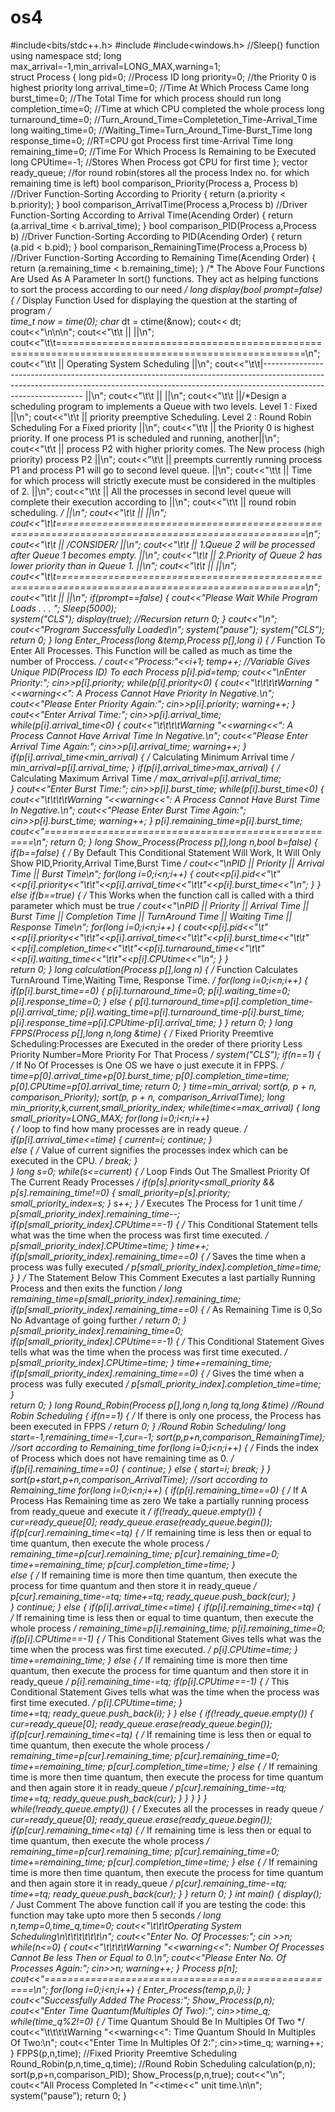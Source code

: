 # os4
#include<bits/stdc++.h>
#include<iostream>
#include<windows.h>                                    //Sleep() function
using namespace std;
long max_arrival=-1,min_arrival=LONG_MAX,warning=1;     
struct Process
{
    long pid=0;                                       //Process ID
    long priority=0;                                  //the Priority 0 is highest priority
    long arrival_time=0;                              //Time At Which Process Came
	long burst_time=0;                                //The Total Time for which process should run
    long completion_time=0;                           //Time at which CPU completed the whole process
    long turnaround_time=0;                           //Turn_Around_Time=Completetion_Time-Arrival_Time
	long waiting_time=0;                              //Waiting_Time=Turn_Around_Time-Burst_Time
    long response_time=0;                             //RT=CPU got Process first time-Arrival Time
	long remaining_time=0;                            //Time For Which Process Is Remaining to be Executed  
    long CPUtime=-1;                                  //Stores When Process got CPU for first time
};
vector<long> ready_queue;                             //for round robin(stores all the process Index no. for which remaining time is left)
bool comparison_Priority(Process a, Process b)        //Driver Function-Sorting According to Priority
{ 
    return (a.priority < b.priority); 
}
bool comparison_ArrivalTime(Process a,Process b)      //Driver Function-Sorting According to Arrival Time(Acending Order)
{
    return (a.arrival_time < b.arrival_time);
}
bool comparison_PID(Process a,Process b)              //Driver Function-Sorting According to PID(Acending Order)
{
    return (a.pid < b.pid);
}
bool comparison_RemainingTime(Process a,Process b)    //Driver Function-Sorting According to Remaining Time(Acending Order) 
{
    return (a.remaining_time < b.remaining_time);
}
/*
The Above Four Functions Are Used As A Parameter In sort() functions.
They act as helping functions to sort the process according to our need
*/
long display(bool prompt=false)
{
	/*
	Display Function Used for displaying the question at the starting of program
	*/	
    time_t now = time(0);
    char* dt = ctime(&now);
    cout<< dt;                                     
    cout<<"\n\n\n";
    cout<<"\t\t ||                                                                                         ||\n";
    cout<<"\t\t=================================================================================================\n";
    cout<<"\t\t ||                          Operating System Scheduling                                    ||\n";
    cout<<"\t\t|---------------------------------------------------------------------------------------------------------------------------------------------------------------------------------------------             ||\n";
    cout<<"\t\t ||                                                                                         ||\n";
    cout<<"\t\t ||/*Design a scheduling program to implements a Queue with two levels. Level 1 : Fixed     ||\n";
    cout<<"\t\t ||  priority preemptive Scheduling. Level 2 : Round Robin Scheduling For a Fixed priority  ||\n";
    cout<<"\t\t ||  the Priority 0 is highest priority. If one process P1 is scheduled and running, another||\n";
    cout<<"\t\t ||  process P2 with higher priority comes. The New process (high priority) process P2      ||\n";
    cout<<"\t\t ||  preempts currently running process P1 and process P1 will go to second level queue.    ||\n";
    cout<<"\t\t ||  Time for which process will strictly execute must be considered in the multiples of 2. ||\n";
    cout<<"\t\t ||  All the processes in second level queue will complete their execution according to     ||\n";
    cout<<"\t\t ||  round robin scheduling.                                                            */  ||\n";
    cout<<"\t\t ||                                                                                         ||\n";
    cout<<"\t\t=================================================================================================\n";
    cout<<"\t\t ||  /*CONSIDER*/                                                                           ||\n";
    cout<<"\t\t ||  1.Queue 2 will be processed after Queue 1 becomes empty.                               ||\n";
    cout<<"\t\t ||  2.Priority of Queue 2 has lower priority than in Queue 1.                              ||\n";
    cout<<"\t\t ||                                                                                         ||\n";
    cout<<"\t\t=================================================================================================\n";
    cout<<"\t\t ||                                                                                         ||\n";
    if(prompt==false)
    {
        cout<<"Please Wait While Program Loads . . . ";
        Sleep(5000);               
        system("CLS");
        display(true);                       //Recursion
        return 0;
    }
    cout<<"\n";
    cout<<"Program Successfully Loaded\n";
    system("pause");
    system("CLS");
    return 0;
}
long Enter_Process(long &temp,Process p[],long i)
{
    /*
    Function To Enter All Processes. This Function will be called as much as
    time the number of Proccess.
    */
    cout<<"Process:"<<i+1;
    temp++;                                      //Variable Gives Unique PID(Process ID) To each Process
    p[i].pid=temp;
    cout<<"\nEnter Priority:";
    cin>>p[i].priority;
	while(p[i].priority<0)
	{
		cout<<"\t\t\t\tWarning "<<warning<<": A Process Cannot Have Priority In Negative.\n";
		cout<<"Please Enter Priority Again:";
		cin>>p[i].priority;
		warning++;
	}
    cout<<"Enter Arrival Time:";
    cin>>p[i].arrival_time;
	while(p[i].arrival_time<0)
	{
		cout<<"\t\t\t\tWarning "<<warning<<": A Process Cannot Have Arrival Time In Negative.\n";
		cout<<"Please Enter Arrival Time Again:";
		cin>>p[i].arrival_time;
		warning++;
	}
    if(p[i].arrival_time<min_arrival)
    {
		/*
		Calculating Minimum Arrival time
		*/
        min_arrival=p[i].arrival_time;
    }
    if(p[i].arrival_time>max_arrival)
    {
		/*
		Calculating Maximum Arrival Time
		*/
        max_arrival=p[i].arrival_time;          
    }
    cout<<"Enter Burst Time:";
    cin>>p[i].burst_time;
	while(p[i].burst_time<0)
	{
		cout<<"\t\t\t\tWarning "<<warning<<": A Process Cannot Have Burst Time In Negative.\n";
		cout<<"Please Enter Burst Time Again:";
		cin>>p[i].burst_time;
		warning++;
	}
    p[i].remaining_time=p[i].burst_time;
    cout<<"====================================================\n";
    return 0;
}
long Show_Process(Process p[],long n,bool b=false)
{
    if(b==false)
    {
        /*
		By Default This Conditional Statement Will Work,
        It Will Only Show PID,Priority,Arrival Time,Burst Time
		*/
        cout<<"\nPID || Priority || Arrival Time || Burst Time\n";
        for(long i=0;i<n;i++)
        {
            cout<<p[i].pid<<"\t"<<p[i].priority<<"\t\t"<<p[i].arrival_time<<"\t\t"<<p[i].burst_time<<"\n";
        }
    }
    else if(b==true)
    {
        /*
		This Works when the function call is called with a third
        parameter which must be true
		*/
        cout<<"\nPID || Priority || Arrival Time || Burst Time || Completion Time || TurnAround Time || Waiting Time || Response Time\n";
        for(long i=0;i<n;i++)
        {
            cout<<p[i].pid<<"\t"<<p[i].priority<<"\t\t"<<p[i].arrival_time<<"\t\t"<<p[i].burst_time<<"\t\t"<<p[i].completion_time<<"\t\t"<<p[i].turnaround_time<<"\t\t"<<p[i].waiting_time<<"\t\t"<<p[i].CPUtime<<"\n";
        } 
    }   
    return 0; 
}
long calculation(Process p[],long n)
{
    /*
    Function Calculates TurnAround Time,Waiting Time,
    Response Time.
    */
    for(long i=0;i<n;i++)
    {
		if(p[i].burst_time==0)
		{
			p[i].turnaround_time=0;
        	p[i].waiting_time=0;
        	p[i].response_time=0;
		}
		else
		{
			p[i].turnaround_time=p[i].completion_time-p[i].arrival_time;
        	p[i].waiting_time=p[i].turnaround_time-p[i].burst_time;
        	p[i].response_time=p[i].CPUtime-p[i].arrival_time;
		}
    }
    return 0;
}
long FPPS(Process p[],long n,long &time)
{
    /*
    Fixed Priority Preemtive Scheduling:Processes are 
    Executed in the oreder of there priority
    Less Priority Number=More Priority For That Process
    */
	system("CLS");
	if(n==1)
	{
		/*
		If No Of Processes is One OS we have o just execute
		it in FPPS.
		*/
		time=p[0].arrival_time+p[0].burst_time;
		p[0].completion_time=time;
		p[0].CPUtime=p[0].arrival_time;
		return 0;
	}
    time=min_arrival;
    sort(p, p + n, comparison_Priority);
    sort(p, p + n, comparison_ArrivalTime);
    long min_priority,k,current,small_priority_index;
    while(time<=max_arrival)
    {
        long small_priority=LONG_MAX;
        for(long i=0;i<n;i++)                           
        {
            /*
			loop to find how many processes are in ready queue.
			*/ 
            if(p[i].arrival_time<=time)
            {
                current=i;
                continue;
            }	
            else
            {
                /*
			    Value of current signifies the processes index
                which can be executed in the CPU.
			    */
                break;
            }	
        }
        long s=0;
        while(s<=current)
        {
        	/*
			Loop Finds Out The Smallest Priority Of The Current
            Ready Processes
			*/
            if(p[s].priority<small_priority && p[s].remaining_time!=0)
            {
                small_priority=p[s].priority;
                small_priority_index=s;
            }
            s++;
       	}
        /*
        Executes The Process for 1 unit time
        */
		p[small_priority_index].remaining_time--;
        if(p[small_priority_index].CPUtime==-1)
        {
         	/*
            This Conditional Statement tells 
            what was the time when the process 
            was first time executed.
            */
            p[small_priority_index].CPUtime=time;
        }
        time++;
       	if(p[small_priority_index].remaining_time==0)
        {
            /*
            Saves the time when a process was fully executed
            */
            p[small_priority_index].completion_time=time;
        }
    }
    /*
    The Statement Below This Comment Executes a last partially 
    Running Process and then exits the function
    */
    long remaining_time=p[small_priority_index].remaining_time;
    if(p[small_priority_index].remaining_time==0)
    {
    	/*
        As Remaining Time is 0,So No Advantage of
        going further
        */
        return 0;
    } 
    p[small_priority_index].remaining_time=0;
    if(p[small_priority_index].CPUtime==-1)
    {
        /*
		This Conditional Statement Gives
        tells what was the time when the process 
        was first time executed.
		*/
        p[small_priority_index].CPUtime=time;
    }
    time+=remaining_time;
    if(p[small_priority_index].remaining_time==0)
    {
        /*
        Gives the time when a process was fully executed
        */
        p[small_priority_index].completion_time=time;
    } 	
    return 0;
}
long Round_Robin(Process p[],long n,long tq,long &time)    //Round Robin Scheduling
{
	if(n==1)
	{
		/*
		If there is only one process, the Process has been executed in FPPS
		*/
		return 0;
	}
    /*Round Robin Scheduling*/
    long start=-1,remaining_time=-1,cur=-1;
    sort(p,p+n,comparison_RemainingTime);              //sort according to Remaining_time
    for(long i=0;i<n;i++)
    {
        /*
        Finds the index of Process which does 
        not have remaining time as 0.
        */
        if(p[i].remaining_time==0)
        {
            continue;
        }
        else
        {
            start=i;
            break;
        }
    }
    sort(p+start,p+n,comparison_ArrivalTime);                //sort according to Remaining_time
    for(long i=0;i<n;i++)
    {
       	if(p[i].remaining_time==0)
        {
            /*
			If A Process Has Remaining time as zero
            We take a partially running process from
            ready_queue and execute it
			*/
            if(!ready_queue.empty())
            {
                cur=ready_queue[0];
                ready_queue.erase(ready_queue.begin());
                if(p[cur].remaining_time<=tq)
                {
                    /*
                    If remaining time is less then or equal to
                    time quantum, then execute the whole process
                    */
                    remaining_time=p[cur].remaining_time;
                    p[cur].remaining_time=0;
                    time+=remaining_time;
                    p[cur].completion_time=time;
                }	
                else
                {
                    /*
                    If remaining time is more then time quantum,
                    then execute the process for time quantum
                    and then store it in ready_queue
                    */
                    p[cur].remaining_time-=tq;
                    time+=tq;
                    ready_queue.push_back(cur);
                }	
            }
            continue;
        }
        else
        {
        	if(p[i].arrival_time<=time)
        	{
                if(p[i].remaining_time<=tq)
                {
                    /*
                    If remaining time is less then or equal to
                    time quantum, then execute the whole process
                    */
                    remaining_time=p[i].remaining_time;
                    p[i].remaining_time=0;
                    if(p[i].CPUtime==-1)
                    {
                        /*
                        This Conditional Statement Gives
                        tells what was the time when the process 
                        was first time executed.
                        */
                        p[i].CPUtime=time;
                    }
                    time+=remaining_time;
                }
                else
                {
                    /*
                    If remaining time is more then time quantum,
                    then execute the process for time quantum
                    and then store it in ready_queue
                    */
                    p[i].remaining_time-=tq;
                    if(p[i].CPUtime==-1)
                    {
                        /*
						This Conditional Statement Gives
                        tells what was the time when the process 
                        was first time executed.
						*/
                        p[i].CPUtime=time;
                    }	
                    time+=tq;
                    ready_queue.push_back(i);
                }
            }
            else
            {
                if(!ready_queue.empty())
                {
                    cur=ready_queue[0];
                   	ready_queue.erase(ready_queue.begin());
                    if(p[cur].remaining_time<=tq)
                    {
                        /*
                        If remaining time is less then or equal to
                        time quantum, then execute the whole process
                        */
                        remaining_time=p[cur].remaining_time;
                        p[cur].remaining_time=0;
                        time+=remaining_time;
                        p[cur].completion_time=time;
                    }
                    else
                    {
                        /*
                        If remaining time is more then time quantum,
                        then execute the process for time quantum
                        and then again store it in ready_queue
                       	*/
                        p[cur].remaining_time-=tq;
                        time+=tq;
                        ready_queue.push_back(cur);
                    }
                }
       	    }
       	}
    }
	while(!ready_queue.empty())
    {
        /*
        Executes all the processes in ready queue
        */
        cur=ready_queue[0];
        ready_queue.erase(ready_queue.begin());
        if(p[cur].remaining_time<=tq)
        {
            /*
            If remaining time is less then or equal to
            time quantum, then execute the whole process
            */
            remaining_time=p[cur].remaining_time;
            p[cur].remaining_time=0;
            time+=remaining_time;
            p[cur].completion_time=time;
        }
        else
        {
            /*
            If remaining time is more then time quantum,
            then execute the process for time quantum
            and then again store it in ready_queue
            */
            p[cur].remaining_time-=tq;
            time+=tq;
            ready_queue.push_back(cur);
        }
    }
    return 0;
}
int main()
{
   	display();
	/*
	Just Comment The above function call if you are testing the code:
	this function may take upto more then 5 seconds
	*/
    long n,temp=0,time_q,time=0;
    cout<<"\t\t\tOperating System Scheduling\n\t\t\t\t\t\t\n";
    cout<<"Enter No. Of Processes:";
    cin	>>n;
	while(n<=0)
	{
		cout<<"\t\t\t\tWarning "<<warning<<": Number Of Processes Cannot Be less Then or Equal to 0.\n";
		cout<<"Please Enter No. Of Processes Again:";
	    cin>>n;
		warning++;
	}
    Process p[n];
    cout<<"====================================================\n";
    for(long i=0;i<n;i++)
    {
        Enter_Process(temp,p,i);
   	}
   	cout<<"Successfully Added The Process:";
   	Show_Process(p,n);
    cout<<"Enter Time Quantum(Multiples Of Two):";
    cin>>time_q;
    while(time_q%2!=0)
    {
        /*
		Time Quantum Should Be In Multiples Of Two
		*/
        cout<<"\t\t\t\tWarning "<<warning<<": Time Quantum Should In Multiples Of Two:\n";
        cout<<"Enter Time In Multiples Of 2:";
        cin>>time_q;
		warning++;
    }
    FPPS(p,n,time);                        //Fixed Priority Preemtive Scheduling
    Round_Robin(p,n,time_q,time);          //Round Robin Scheduling
    calculation(p,n);
    sort(p,p+n,comparison_PID);
    Show_Process(p,n,true); 
    cout<<"\n";
	cout<<"All Process Completed In "<<time<<" unit time.\n\n";
    system("pause");
    return 0;
}

